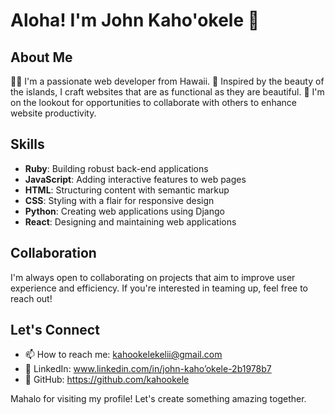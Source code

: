 # Aloha! I'm John Kaho'okele 🌴

## About Me
👩‍💻 I'm a passionate web developer from Hawaii.
🌊 Inspired by the beauty of the islands, I craft websites that are as functional as they are beautiful.
🤝 I'm on the lookout for opportunities to collaborate with others to enhance website productivity.

## Skills
- **Ruby**: Building robust back-end applications
- **JavaScript**: Adding interactive features to web pages
- **HTML**: Structuring content with semantic markup
- **CSS**: Styling with a flair for responsive design
- **Python**: Creating web applications using Django
- **React**: Designing and maintaining web applications

## Collaboration
I'm always open to collaborating on projects that aim to improve user experience and efficiency. If you're interested in teaming up, feel free to reach out!

## Let's Connect
- 📫 How to reach me: kahookelekelii@gmail.com
- 👥 LinkedIn: www.linkedin.com/in/john-kaho’okele-2b1978b7
- 🐙 GitHub: https://github.com/kahookele

Mahalo for visiting my profile! Let's create something amazing together.
